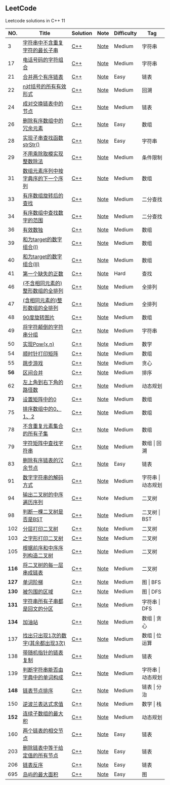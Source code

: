 ## LeetCode


Leetcode solutions in C++ 11

|NO.|Title|Solution|Note|Difficulty|Tag|
|---|-----|--------|----|----------|---|
|3|[字符串中不含重复字符的最长子串](https://leetcode.com/problems/longest-substring-without-repeating-characters/description/)|[C++](3.Longest%20Substring%20Without%20Repeating%20Characters/3.cpp)|[Note](3.Longest%20Substring%20Without%20Repeating%20Characters/README.md)|Medium|字符串|
|17|[电话号码的字符组合](https://leetcode.com/problems/letter-combinations-of-a-phone-number/description/)|[C++](https://leetcode.com/problems/letter-combinations-of-a-phone-number/discuss/8097/My-iterative-sollution-very-simple-under-15-lines)|[Note](17.Letter%20Combinations%20of%20a%20Phone%20Number/README.md)|Medium|字符串|
|21|[合并两个有序链表](https://leetcode.com/problems/merge-two-sorted-lists/description/)|[C++](21.Merge%20Two%20Sorted%20Lists/21.cpp)|[Note](21.Merge%20Two%20Sorted%20Lists/README.md)|Easy|链表|
|22|[n对括号的所有有效形式](https://leetcode.com/problems/generate-parentheses/description/)|[C++](22.Generate%20Parentheses/22.cpp)|[Note](22.Generate%20Parentheses/README.md)|Medium|回溯|
|24|[成对交换链表中的节点](https://leetcode.com/problems/swap-nodes-in-pairs/description/)|[C++](24.Swap%20Nodes%20in%20Pairs/24.cpp)|[Note](24.Swap%20Nodes%20in%20Pairs/README.md)|Medium|链表|
|26|[删除有序数组中的冗余元素](https://leetcode.com/problems/remove-duplicates-from-sorted-array/description/)|[C++](26.Remove%20Duplicates%20from%20Sorted%20Array/26.cpp)|[Note](26.Remove%20Duplicates%20from%20Sorted%20Array/README.md)|Easy|数组|
|28|[实现子串查找函数strStr()](https://leetcode.com/problems/implement-strstr/description/)|[C++](28.Implement%20strStr/28.cpp)|[Note](28.Implement%20strStr/README.md)|Easy|字符串|
|29|[不用乘除取模实现整数除法](https://leetcode.com/problems/divide-two-integers/description/)|[C++](29.Divide%20Two%20Integers/29.cpp)|[Note](29.Divide%20Two%20Integers/README.md)|Medium|条件限制|
|31|[数组元素序列中按字典序的下一个序列](https://leetcode.com/problems/next-permutation/description/)|[C++](31.Next%20Permutation/31.cpp)|[Note](31.Next%20Permutation/README.md)|Medium|数组|
|33|[有序数组旋转后的查找](https://leetcode.com/problems/search-in-rotated-sorted-array/description/)|[C++](33.Search%20in%20Rotated%20Sorted%20Array/33.cpp)|[Note](33.Search%20in%20Rotated%20Sorted%20Array/README.md)|Medium|二分查找|
|34|[有序数组中查找数字的范围](https://leetcode.com/problems/search-for-a-range/description/)|[C++](34.Search%20for%20a%20Range/34.cpp)|[Note](34.Search%20for%20a%20Range/README.md)|Medium|二分查找|
|36|[有效数独](https://leetcode.com/problems/valid-sudoku/description/)|[C++](36.Valid%20Sudoku/36.cpp)|[Note](36.Valid%20Sudoku/README.md)|Medium|数组|
|39|[和为target的数字组合(I)](https://leetcode.com/problems/combination-sum/description/)|[C++](39.Combination%20Sum/39.cpp)|[Note](39.Combination%20Sum/README.md)|Medium|数组|
|40|[和为target的数字组合(II)](https://leetcode.com/problems/combination-sum-ii/description/)|[C++](40.Combination%20Sum%20II/40.cpp)|[Note](40.Combination%20Sum%20II/README.md)|Medium|数组|
|41|[第一个缺失的正数](https://leetcode.com/problems/first-missing-positive/discuss/)|[C++](41.First%20Missing%20Positive/41.cpp)|[Note](41.First%20Missing%20Positive/README.md)|Hard|查找|
|46|[(不含相同元素的)整形数组的全排列](https://leetcode.com/problems/permutations/description/)|[C++](46.Permutations/46.cpp)|[Note](46.Permutations/README.md)|Medium|全排列|
|47|[(含相同元素的)整形数组的全排列](https://leetcode.com/problems/permutations-ii/description/)|[C++](47.Permutations%20II/47.cpp)|[Note](47.Permutations%20II/README.md)|Medium|全排列|
|48|[90度旋转图片](https://leetcode.com/problems/rotate-image/description/)|[C++](48.Rotate%20Image/48.cpp)|[Note](48.Rotate%20Image/README.md)|Medium|数组|
|49|[将字符颠倒的字符串分组](https://leetcode.com/problems/group-anagrams/description/)|[C++](49.Group%20Anagrams/49.cpp)|[Note](49.Group%20Anagrams/README.md)|Medium|字符串|
|50|[实现Pow(x,n)](https://leetcode.com/problems/powx-n/description/)|[C++](50.Pow\(x,n\)/50.cpp)|[Note](50.Pow\(x,n\)/README.md)|Medium|数学|
|54|[顺时针打印矩阵](https://leetcode.com/problems/spiral-matrix/description/)|[C++](54.Spiral%20Matrix/54.cpp)|[Note](54.Spiral%20Matrix/README.md)|Medium|数组|
|55|[跳步游戏](https://leetcode.com/problems/jump-game/description/)|[C++](55.Jump%20Game/55.cpp)|[Note](55.Jump%20Game/README.md)|Medium|贪心|
|**56**|[区间合并](https://leetcode.com/problems/merge-intervals/description/)|[C++](56.Merge%20Intervals/56.cpp)|[Note](56.Merge%20Intervals/README.md)|Medium|排序|
|62|[左上角到右下角的路径数](https://leetcode.com/problems/unique-paths/description/)|[C++](62.Unique%20Paths/62.cpp)|[Note](62.Unique%20Paths/README.md)|Medium|动态规划|
|**73**|[设置矩阵中的0](https://leetcode.com/problems/set-matrix-zeroes/description/)|[C++](73.Set%20Matrix%20Zeroes/73.cpp)|[Note](73.Set%20Matrix%20Zeroes/README.md)|Medium|数组|
|75|[排序数组中的0、1、2](https://leetcode.com/problems/sort-colors/description/)|[C++](75.Sort%20Colors/75.cpp)|[Note](75.Sort%20Colors/README.md)|Medium|数组|
|78|[不含重复元素集合的所有子集](https://leetcode.com/problems/subsets/description/)|[C++](78.Subsets/78.cpp)|[Note](78.Subsets/README.md)|Medium|数组|
|79|[字符矩阵中查找字符串](https://leetcode.com/problems/word-search/description/)|[C++](79.Word%20Search/79.cpp)|[Note](79.Word%20Search/README.md)|Medium|数组 \| 回溯|
|83|[删除有序链表的冗余节点](https://leetcode.com/problems/remove-duplicates-from-sorted-list/description/)|[C++](83.Remove%20Duplicates%20from%20Sorted%20List/83.cpp)|[Note](83.Remove%20Duplicates%20from%20Sorted%20List/README.md)|Easy|链表|
|91|[数字字符串的解码方式](https://leetcode.com/problems/decode-ways/description/)|[C++](91.Decode%20Ways/91.cpp)|[Note](91.Decode%20Ways/README.md)|Medium|字符串 \| 动态规划|
|94|[输出二叉树的中序遍历序列](https://leetcode.com/problems/binary-tree-inorder-traversal/description/)|[C++](94.Binary%20Tree%20Inorder%20Traversal/94.cpp)|Note|Medium|二叉树|
|98|[判断一棵二叉树是否是BST](https://leetcode.com/problems/validate-binary-search-tree/description/)|[C++](98.Validate%20Binary%20Search%20Tree/98.cpp)|[Note](98.Validate%20Binary%20Search%20Tree/README.md)|Medium|二叉树 \| BST|
|102|[分层打印二叉树](https://leetcode.com/problems/binary-tree-level-order-traversal/description/)|[C++](102.Binary%20Tree%20Level%20Order%20Traversal/102.cpp)|[Note](102.Binary%20Tree%20Level%20Order%20Traversal/README.md)|Medium|二叉树|
|103|[之字形打印二叉树](https://leetcode.com/problems/binary-tree-zigzag-level-order-traversal/description/)|[C++](103.Binary%20Tree%20Zigzag%20Level%20Order%20Traversal/103.cpp)|[Note](103.Binary%20Tree%20Zigzag%20Level%20Order%20Traversal/README.md)|Medium|二叉树|
|105|[根据前序和中序序列构造二叉树](https://leetcode.com/problems/construct-binary-tree-from-preorder-and-inorder-traversal/description/)|[C++](105.Construct%20Binary%20Tree%20from%20Preorder%20and%20Inorder%20Traversal/105.cpp)|[Note](105.Construct%20Binary%20Tree%20from%20Preorder%20and%20Inorder%20Traversal/README.md)|Medium|二叉树|
|**116**|[将二叉树的每一层串成链表](https://leetcode.com/problems/populating-next-right-pointers-in-each-node/description/)|[C++](116.Populating%20Next%20Right%20Pointers%20in%20Each%20Node/116.cpp)|[Note](116.Populating%20Next%20Right%20Pointers%20in%20Each%20Node/README.md)|Medium|二叉树|
|**127**|[单词阶梯](https://leetcode.com/problems/word-ladder/description/)|[C++](127.Word%20Ladder/127.cpp)|[Note](127.Word%20Ladder/README.md)|Medium|图 \| BFS|
|**130**|[被包围的区域](https://leetcode.com/problems/surrounded-regions/description/)|[C++](130.Surrounded%20Regions/130.cpp)|[Note](130.Surrounded%20Regions/README.md)|Medium|图 \| DFS|
|**131**|[字符串所有子串都是回文的分区](https://leetcode.com/problems/palindrome-partitioning/description/)|[C++](131.Palindrome%20Partitioning/131.cpp)|[Note](131.Palindrome%20Partitioning/README.md)|Medium|字符串 \| DFS|
|**134**|[加油站](https://leetcode.com/problems/gas-station/description/)|[C++](134.Gas%20Station/134.cpp)|[Note](http://www.cnblogs.com/boring09/p/4248482.html)|Medium|数组 \| 贪心|
|137|[找出只出现1次的数字(其余都出现3次)](https://leetcode.com/problems/single-number-ii/description/)|[C++](137.Single%20Number%20II/137.cpp)|[Note](137.Single%20Number%20II/README.md)|Medium|数组 \| 位运算|
|138|[带随机指针的链表复制](https://leetcode.com/problems/copy-list-with-random-pointer/description/)|[C++](138.Copy%20List%20with%20Random%20Pointer/138.cpp)|[Note](138.Copy%20List%20with%20Random%20Pointer/README.md)|Medium|链表|
|139|[判断字符串能否由字典中的单词构成](https://leetcode.com/problems/word-break/description/)|[C++](139.Word%20Break/139.cpp)|[Note](139.Word%20Break/README.md)|Medium|字符串 \| 动态规划|
|**148**|[链表节点排序](https://leetcode.com/problems/sort-list/description/)|[C++](148.Sort%20List/148.cpp)|[Note](148.Sort%20List/README.md)|Medium|链表 \| 分治|
|150|[逆波兰表达式求值](https://leetcode.com/problems/evaluate-reverse-polish-notation/description/)|[C++](150.Evaluate%20Reverse%20Polish%20Notation/150.cpp)|[Note](150.Evaluate%20Reverse%20Polish%20Notation/README.md)|Medium|数学 \| 栈|
|**152**|[连续子数组的最大积](https://leetcode.com/problems/maximum-product-subarray/description/)|[C++](152.Maximum%20Product%20Subarray/152.cpp)|[Note](152.Maximum%20Product%20Subarray/README.md)|Medium|动态规划|
|160|[两个链表的相交节点](https://leetcode.com/problems/intersection-of-two-linked-lists/description/)|[C++](160.Intersection%20of%20Two%20Linked%20Lists/160.cpp)|[Note](160.Intersection%20of%20Two%20Linked%20Lists/README.md)|Easy|链表|
|203|[删除链表中等于给定值的所有节点](https://leetcode.com/problems/remove-linked-list-elements/description/)|[C++](203.Remove%20Linked%20List%20Elements/203.cpp)|[Note](203.Remove%20Linked%20List%20Elements/README.md)|Easy|链表|
|206|[链表反序](https://leetcode.com/problems/reverse-linked-list/description/)|[C++](206.Reverse%20Linked%20List/206.cpp)|[Note](206.Reverse%20Linked%20List/README.md)|Easy|链表|
|695|[岛屿的最大面积](https://leetcode.com/problems/max-area-of-island/description/)|[C++](695.Max%20Area%20of%20Island/695.cpp)|[Note](695.Max%20Area%20of%20Island/README.md)|Easy|图|
